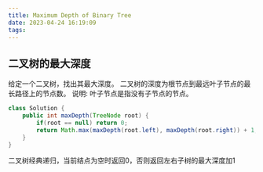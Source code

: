 ```yaml
---
title: Maximum Depth of Binary Tree
date: 2023-04-24 16:19:09
tags:
---
```


## 二叉树的最大深度
给定一个二叉树，找出其最大深度。
二叉树的深度为根节点到最远叶子节点的最长路径上的节点数。
说明: 叶子节点是指没有子节点的节点。
```java
class Solution {
    public int maxDepth(TreeNode root) {
        if(root == null) return 0;
        return Math.max(maxDepth(root.left), maxDepth(root.right)) + 1;
    }
}
```
二叉树经典递归，当前结点为空时返回0，否则返回左右子树的最大深度加1